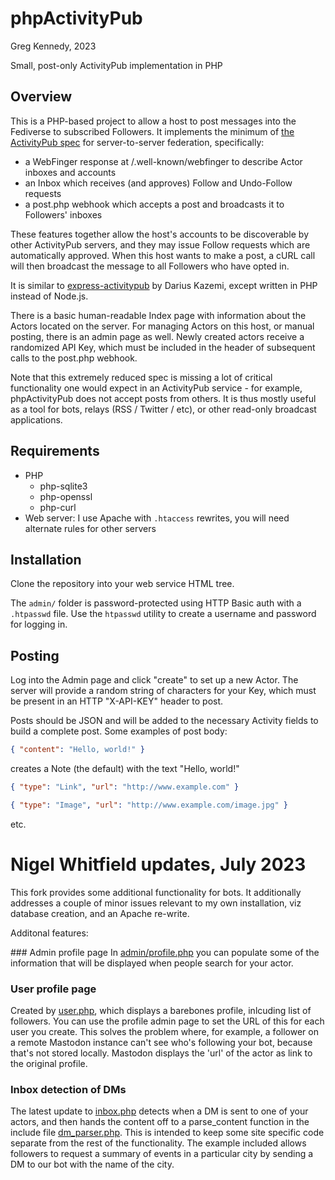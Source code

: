 # phpActivityPub
Greg Kennedy, 2023

Small, post-only ActivityPub implementation in PHP

## Overview
This is a PHP-based project to allow a host to post messages into the Fediverse to subscribed Followers.  It implements the minimum of [the ActivityPub spec](https://www.w3.org/TR/activitypub/) for server-to-server federation, specifically:
* a WebFinger response at /.well-known/webfinger to describe Actor inboxes and accounts
* an Inbox which receives (and approves) Follow and Undo-Follow requests
* a post.php webhook which accepts a post and broadcasts it to Followers' inboxes

These features together allow the host's accounts to be discoverable by other ActivityPub servers, and they may issue Follow requests which are automatically approved.  When this host wants to make a post, a cURL call will then broadcast the message to all Followers who have opted in.

It is similar to [express-activitypub](https://github.com/dariusk/express-activitypub) by Darius Kazemi, except written in PHP instead of Node.js.

There is a basic human-readable Index page with information about the Actors located on the server.  For managing Actors on this host, or manual posting, there is an admin page as well.  Newly created actors receive a randomized API Key, which must be included in the header of subsequent calls to the post.php webhook.

Note that this extremely reduced spec is missing a lot of critical functionality one would expect in an ActivityPub service - for example, phpActivityPub does not accept posts from others.  It is thus mostly useful as a tool for bots, relays (RSS / Twitter / etc), or other read-only broadcast applications.

## Requirements
* PHP
  * php-sqlite3
  * php-openssl
  * php-curl
* Web server: I use Apache with `.htaccess` rewrites, you will need alternate rules for other servers

## Installation
Clone the repository into your web service HTML tree.

The `admin/` folder is password-protected using HTTP Basic auth with a `.htpasswd` file.  Use the `htpasswd` utility to create a username and password for logging in.

## Posting
Log into the Admin page and click "create" to set up a new Actor.  The server will provide a random string of characters for your Key, which must be present in an HTTP "X-API-KEY" header to post.

Posts should be JSON and will be added to the necessary Activity fields to build a complete post.  Some examples of post body:

```json
{ "content": "Hello, world!" }
```

creates a Note (the default) with the text "Hello, world!"

```json
{ "type": "Link", "url": "http://www.example.com" }
```

```json
{ "type": "Image", "url": "http://www.example.com/image.jpg" }
```

etc.

# Nigel Whitfield updates, July 2023
This fork provides some additional functionality for bots. It additionally addresses a couple of minor issues relevant to my own installation, viz database creation, and an Apache re-write.

Additonal features:

### Admin profile page
In [admin/profile.php](admin/profile.php) you can populate some of the information that will be displayed when people search for your actor.

### User profile page
Created by [user.php](user.php), which displays a barebones profile, inlcuding list of followers. You can use the profile admin 
page to set the URL of this for each user you create. This solves the problem where, for example, a follower on a remote Mastodon instance can't see who's following your bot, because that's not stored locally. Mastodon displays the 'url' of the actor as link to
the original profile.

### Inbox detection of DMs
The latest update to [inbox.php](inbox.php) detects when a DM is sent to one of your actors, and then hands the content off to
a parse_content function in the include file [dm_parser.php](dm_parser.php). This is intended to keep some site specific code
separate from the rest of the functionality. The example included allows followers to request a summary of events in a particular
city by sending a DM to our bot with the name of the city.
